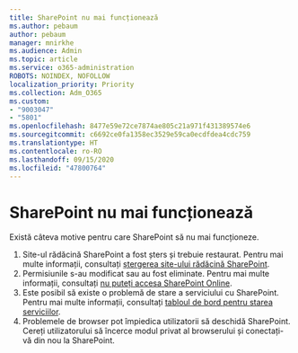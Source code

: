 ```yaml
---
title: SharePoint nu mai funcționează
ms.author: pebaum
author: pebaum
manager: mnirkhe
ms.audience: Admin
ms.topic: article
ms.service: o365-administration
ROBOTS: NOINDEX, NOFOLLOW
localization_priority: Priority
ms.collection: Adm_O365
ms.custom:
- "9003047"
- "5801"
ms.openlocfilehash: 8477e59e72ce7874ae805c21a971f431389574e6
ms.sourcegitcommit: c6692ce0fa1358ec3529e59ca0ecdfdea4cdc759
ms.translationtype: HT
ms.contentlocale: ro-RO
ms.lasthandoff: 09/15/2020
ms.locfileid: "47800764"
---
```

# <a name="sharepoint-is-no-longer-working"></a>SharePoint nu mai funcționează

Există câteva motive pentru care SharePoint să nu mai funcționeze.

1. Site-ul rădăcină SharePoint a fost șters și trebuie restaurat. Pentru mai multe informații, consultați [ștergerea site-ului rădăcină SharePoint](https://docs.microsoft.com/sharepoint/troubleshoot/sites/url-that-resides-under-root-site-collection-is-broken).
2. Permisiunile s-au modificat sau au fost eliminate. Pentru mai multe informații, consultați [nu puteți accesa SharePoint Online](https://docs.microsoft.com/sharepoint/troubleshoot/sharing-and-permissions/sharepoint-online-inaccessible).
3. Este posibil să existe o problemă de stare a serviciului cu SharePoint. Pentru mai multe informații, consultați [tabloul de bord pentru starea serviciilor](https://admin.microsoft.com/AdminPortal/Home#/servicehealth).
4. Problemele de browser pot împiedica utilizatorii să deschidă SharePoint. Cereți utilizatorului să încerce modul privat al browserului și conectați-vă din nou la SharePoint.
